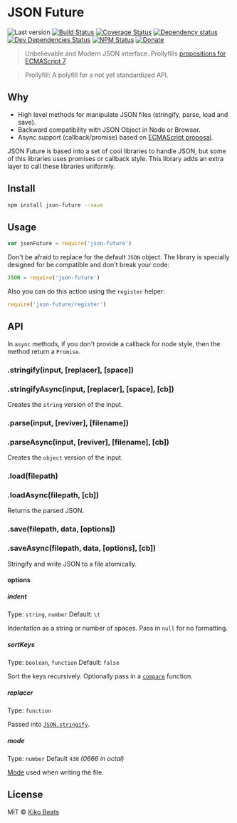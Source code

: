 # JSON Future

![Last version](https://img.shields.io/github/tag/Kikobeats/json-future.svg?style=flat-square)
[![Build Status](http://img.shields.io/travis/Kikobeats/json-future/master.svg?style=flat-square)](https://travis-ci.org/Kikobeats/json-future)
[![Coverage Status](https://img.shields.io/coveralls/Kikobeats/json-future.svg?style=flat-square)](https://coveralls.io/github/Kikobeats/json-future)
[![Dependency status](http://img.shields.io/david/Kikobeats/json-future.svg?style=flat-square)](https://david-dm.org/Kikobeats/json-future)
[![Dev Dependencies Status](http://img.shields.io/david/dev/Kikobeats/json-future.svg?style=flat-square)](https://david-dm.org/Kikobeats/json-future#info=devDependencies)
[![NPM Status](http://img.shields.io/npm/dm/json-future.svg?style=flat-square)](https://www.npmjs.org/package/json-future)
[![Donate](https://img.shields.io/badge/donate-paypal-blue.svg?style=flat-square)](https://paypal.me/Kikobeats)

> Unbelievable and Modern JSON interface. Prollyfills [propositions for ECMAScript 7](https://github.com/mohsen1/async-json).

> Prollyfill: A polyfill for a not yet standardized API.

## Why

* High level methods for manipulate JSON files (stringify, parse, load and save).
* Backward compatibility with JSON Object in Node or Browser.
* Async support (callback/promise) based on [ECMAScript proposal](https://github.com/mohsen1/async-json).

JSON Future is based into a set of cool libraries to handle JSON, but some of this libraries uses promises or callback style. This library adds an extra layer to call these libraries uniformly.

## Install

```bash
npm install json-future --save
```

## Usage

```js
var jsonFuture = require('json-future')
```

Don't be afraid to replace for the default `JSON` object. The library is specially designed for be compatible and don't break your code:

```js
JSON = require('json-future')
```

Also you can do this action using the `register` helper:

```js
require('json-future/register')
```

## API

In `async` methods, if you don't provide a callback for node style, then the method return a `Promise`.

### .stringify(input, [replacer], [space])
### .stringifyAsync(input, [replacer], [space], [cb])

Creates the `string` version of the input.

### .parse(input, [reviver], [filename])
### .parseAsync(input, [reviver], [filename], [cb])

Creates the `object` version of the input.

### .load(filepath)
### .loadAsync(filepath, [cb])

Returns the parsed JSON.

### .save(filepath, data, [options])
### .saveAsync(filepath, data, [options], [cb])

Stringify and write JSON to a file atomically.

#### options

##### indent

Type: `string`, `number`
Default: `\t`

Indentation as a string or number of spaces.
Pass in `null` for no formatting.

##### sortKeys

Type: `boolean`, `function`
Default: `false`

Sort the keys recursively.
Optionally pass in a [`compare`](https://developer.mozilla.org/en-US/docs/Web/JavaScript/Reference/Global_Objects/Array/sort) function.

##### replacer

Type: `function`

Passed into [`JSON.stringify`](https://developer.mozilla.org/en-US/docs/Web/JavaScript/Reference/Global_Objects/JSON/stringify#The_replacer_parameter).

##### mode

Type: `number`
Default `438` *(0666 in octal)*

[Mode](https://en.wikipedia.org/wiki/File_system_permissions#Numeric_notation) used when writing the file.

## License

MIT © [Kiko Beats](http://kikobeats.com)
